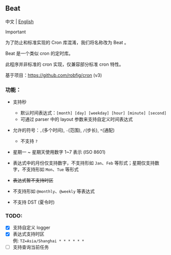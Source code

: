 ## Beat

中文 | [English](README_EN.md)  

> [!IMPORTANT]  
> 为了防止和标准实现的 Cron 库混淆，我们将名称改为 Beat 。

Beat 是一个类似 cron 的定时库。

此程序并非标准的 cron 实现，仅兼容部分标准 cron 特性。  

基于项目：https://github.com/robfig/cron (v3)  

### 功能：  

- 支持秒
  - 默认时间表达式：`[month] [day] [weekday] [hour] [minute] [second]`  
  - 可通过 parser 中的 layout 参数来支持自定义时间表达式  

- 允许的符号：`,`(多个时间), `-`(范围), `/`(步长), `*`(通配)  
  - 不支持 `?`  

- 星期一 ~ 星期天使用数字 1~7 表示 (ISO 8601)  

- 表达式中的月份仅支持数字，不支持形如 `Jan`、`Feb` 等形式；星期仅支持数字，不支持形如 `Mon`、`Tue` 等形式  

- ~~表达式暂不支持时区~~  

- 不支持形如 `@monthly`、`@weekly` 等表达式  

- 不支持 DST (夏令时)  

### TODO:  

- [x] 支持自定义 logger  
- [x] 表达式支持时区  
      例: `TZ=Asia/Shanghai * * * * * *`
- [ ] 支持查询当前任务  
